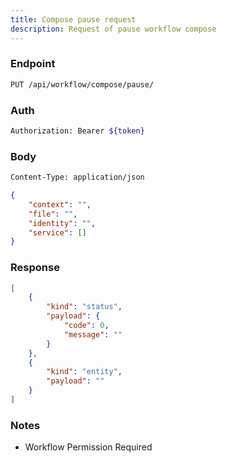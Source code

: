 ```yaml
---
title: Compose pause request
description: Request of pause workflow compose
---
```


### Endpoint

```bash
PUT /api/workflow/compose/pause/
```

### Auth

```bash
Authorization: Bearer ${token}
```

### Body

```bash
Content-Type: application/json
```

```json [Json]
{
    "context": "",
    "file": "",
    "identity": "",
    "service": []
}
```

### Response

```json [Json]
[
    {
        "kind": "status",
        "payload": {
            "code": 0,
            "message": ""
        }
    },
    {
        "kind": "entity",
        "payload": ""
    }
]
```

### Notes

- Workflow Permission Required
